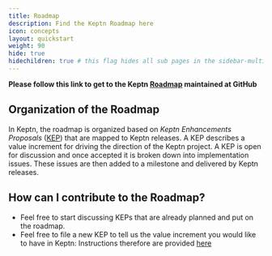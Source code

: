 ```yaml
---
title: Roadmap
description: Find the Keptn Roadmap here
icon: concepts
layout: quickstart
weight: 90
hide: true
hidechildren: true # this flag hides all sub pages in the sidebar-multicard.html
---
```


**Please follow this link to get to the Keptn [Roadmap](https://github.com/orgs/keptn/projects/1) maintained at GitHub**

## Organization of the Roadmap

In Keptn, the roadmap is organized based on *Keptn Enhancements Proposals* ([KEP](https://github.com/keptn/enhancement-proposals#keptn-enhancement-proposals)) that are mapped to Keptn releases. A KEP describes a value increment for driving the direction of the Keptn project. A KEP is open for discussion and once accepted it is broken down into implementation issues. These issues are then added to a milestone and delivered by Keptn releases.

## How can I contribute to the Roadmap?

* Feel free to start discussing KEPs that are already planned and put on the roadmap. 
* Feel free to file a new KEP to tell us the value increment you would like to have in Keptn: Instructions therefore are provided [here](https://github.com/keptn/enhancement-proposals#writing-a-new-proposal)

